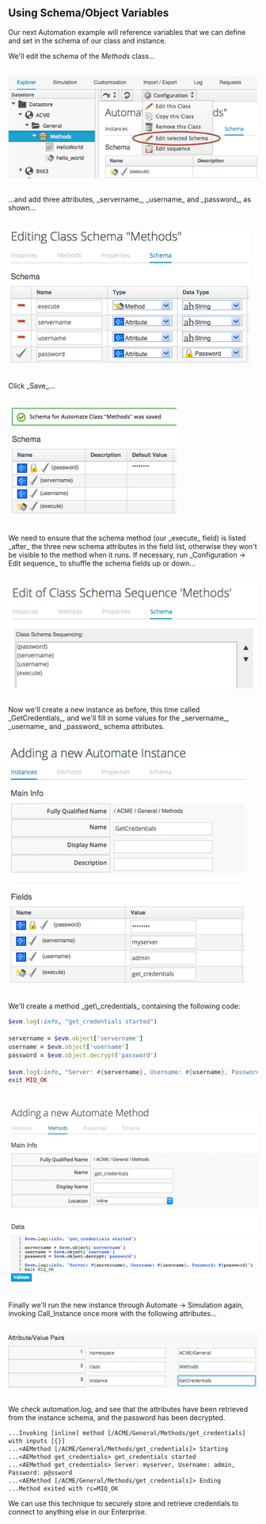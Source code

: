 ## Using Schema/Object Variables

Our next Automation example will reference variables that we can define and set in the schema of our class and instance.

We'll edit the schema of the _Methods_ class...
<br> <br>

![Screenshot](images/screenshot17.png)

<br>
...and add three attributes, _servername_, _username_ and _password_, as shown...
<br> <br>

![Screenshot](images/screenshot18.png)

<br>
Click _Save_...
<br> <br>

![Screenshot](images/screenshot19.png)

<br>
We need to ensure that the schema method (our _execute_ field) is listed _after_ the three new schema attributes in the field list, otherwise they won't be visible to the method when it runs. If necessary, run _Configuration -> Edit sequence_ to shuffle the schema fields up or down...
<br> <br>

![Screenshot](images/screenshot20.png)

<br>
Now we'll create a new instance as before, this time called _GetCredentials_, and we'll fill in some values for the _servername_, _username_ and _password_ schema attributes.
<br> <br>

![Screenshot](images/screenshot21.png)

<br>
We'll create a method _get\_credentials_ containing the following code:

```ruby
$evm.log(:info, "get_credentials started")

servername = $evm.object['servername']
username = $evm.object['username']
password = $evm.object.decrypt('password')

$evm.log(:info, "Server: #{servername}, Username: #{username}, Password: #{password}")
exit MIQ_OK
```
<br>

![Screenshot](images/screenshot22.png)

<br>
Finally we'll run the new instance through Automate -> Simulation again, invoking Call_Instance once more with the following attributes...
<br> <br>

![Screenshot](images/screenshot23.png)

<br>
We check automation.log, and see that the attributes have been retrieved from the instance schema, and the password has been decrypted.

```
...Invoking [inline] method [/ACME/General/Methods/get_credentials] with inputs [{}]
...<AEMethod [/ACME/General/Methods/get_credentials]> Starting
...<AEMethod get_credentials> get_credentials started
...<AEMethod get_credentials> Server: myserver, Username: admin, Password: p@ssword
...<AEMethod [/ACME/General/Methods/get_credentials]> Ending
...Method exited with rc=MIQ_OK
```

We can use this technique to securely store and retrieve credentials to connect to anything else in our Enterprise.
